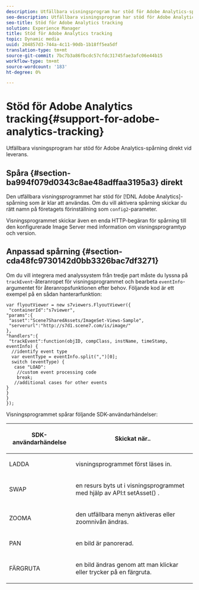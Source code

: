 ```yaml
---
description: Utfällbara visningsprogram har stöd för Adobe Analytics-spårning direkt vid leverans.
seo-description: Utfällbara visningsprogram har stöd för Adobe Analytics-spårning direkt vid leverans.
seo-title: Stöd för Adobe Analytics tracking
solution: Experience Manager
title: Stöd för Adobe Analytics tracking
topic: Dynamic media
uuid: 204857d3-744a-4c11-90db-1b18ff5ea5df
translation-type: tm+mt
source-git-commit: 7bc7b3a86fbcdc57cfdc31745fae3afc06e44b15
workflow-type: tm+mt
source-wordcount: '183'
ht-degree: 0%

---
```



# Stöd för Adobe Analytics tracking{#support-for-adobe-analytics-tracking}

Utfällbara visningsprogram har stöd för Adobe Analytics-spårning direkt vid leverans.

## Spåra {#section-ba994f079d0343c8ae48adffaa3195a3} direkt

Den utfällbara visningsprogrammet har stöd för [!DNL Adobe Analytics]-spårning som är klar att användas. Om du vill aktivera spårning skickar du rätt namn på företagets förinställning som `config2`-parameter.

Visningsprogrammet skickar även en enda HTTP-begäran för spårning till den konfigurerade Image Server med information om visningsprogramtyp och version.

## Anpassad spårning {#section-cda48fc9730142d0bb3326bac7df3271}

Om du vill integrera med analyssystem från tredje part måste du lyssna på `trackEvent`-återanropet för visningsprogrammet och bearbeta `eventInfo`-argumentet för återanropsfunktionen efter behov. Följande kod är ett exempel på en sådan hanterarfunktion:

```
var flyoutViewer = new s7viewers.FlyoutViewer({ 
 "containerId":"s7viewer", 
"params":{ 
 "asset":"Scene7SharedAssets/ImageSet-Views-Sample", 
 "serverurl":"http://s7d1.scene7.com/is/image/" 
}, 
"handlers":{ 
 "trackEvent":function(objID, compClass, instName, timeStamp, eventInfo) { 
  //identify event type 
  var eventType = eventInfo.split(",")[0]; 
  switch (eventType) { 
   case "LOAD": 
    //custom event processing code 
    break; 
   //additional cases for other events 
} 
} 
} 
});
```

Visningsprogrammet spårar följande SDK-användarhändelser:

<table id="table_5D090E6614974D968E1A93B5727D859C"> 
 <thead> 
  <tr> 
   <th colname="col1" class="entry"> <p>SDK-användarhändelse </p> </th> 
   <th colname="col2" class="entry"> <p>Skickat när.. </p> </th> 
  </tr> 
 </thead>
 <tbody> 
  <tr> 
   <td colname="col1"> <p> <span class="codeph"> LADDA  </span> </p> </td> 
   <td colname="col2"> <p>visningsprogrammet först läses in. </p> </td> 
  </tr> 
  <tr> 
   <td colname="col1"> <p> <span class="codeph"> SWAP  </span> </p> </td> 
   <td colname="col2"> <p>en resurs byts ut i visningsprogrammet med hjälp av API:t <span class="codeph"> setAsset() </span>. </p> </td> 
  </tr> 
  <tr> 
   <td colname="col1"> <p> <span class="codeph"> ZOOMA  </span> </p> </td> 
   <td colname="col2"> <p>den utfällbara menyn aktiveras eller zoomnivån ändras. </p> </td> 
  </tr> 
  <tr> 
   <td colname="col1"> <p> <span class="codeph"> PAN  </span> </p> </td> 
   <td colname="col2"> <p> en bild är panorerad. </p> </td> 
  </tr> 
  <tr> 
   <td colname="col1"> <p> <span class="codeph"> FÄRGRUTA  </span> </p> </td> 
   <td colname="col2"> <p> en bild ändras genom att man klickar eller trycker på en färgruta. </p> </td> 
  </tr> 
 </tbody> 
</table>

